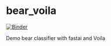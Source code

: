 # bear_voila

[![Binder](https://mybinder.org/badge_logo.svg)](https://mybinder.org/v2/gh/baranaldemir/bear_voila/HEAD?filepath=%2Fvoila%2Frender%2Fbears_app.ipynb)

Demo bear classifier with fastai and Voila
